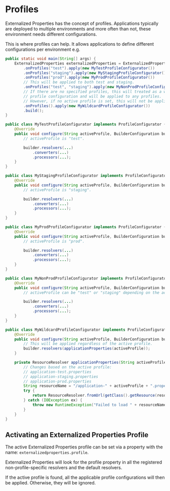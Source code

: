 # Profiles

Externalized Properties has the concept of profiles. Applications typically are deployed to multiple environments and more often than not, these environment needs different configurations. 

This is where profiles can help. It allows applications to define different configurations per environment e.g.

```java
public static void main(String[] args) {
    ExternalizedProperties externalizedProperties = ExternalizedProperties.builder()
        .onProfiles("test").apply(new MyTestProfileConfigurator())
        .onProfiles("staging").apply(new MyStagingProfileConfigurator())
        .onProfiles("prod").apply(new MyProdProfileConfigurator())
        // This will be applied to both test and staging.
        .onProfiles("test", "staging").apply(new MyNonProdProfileConfigurator())
        // If there are no specified profiles, this will treated as a wildcard 
        // profile configuration and will be applied to any profiles. 
        // However, if no active profile is set, this will not be applied.
        .onProfiles().apply(new MyWildcardProfileConfigurator())
        .build();
}

public class MyTestProfileConfigurator implements ProfileConfigurator {
    @Override
    public void configure(String activeProfile, BuilderConfiguration builder) {
        // activeProfile is "test".

        builder.resolvers(...)
            .converters(...)
            .processors(...);
    }
}

public class MyStagingProfileConfigurator implements ProfileConfigurator {
    @Override
    public void configure(String activeProfile, BuilderConfiguration builder) {
        // activeProfile is "staging".

        builder.resolvers(...)
            .converters(...)
            .processors(...);
    }
}

public class MyProdProfileConfigurator implements ProfileConfigurator {
    @Override
    public void configure(String activeProfile, BuilderConfiguration builder) {
        // activeProfile is "prod".

        builder.resolvers(...)
            .converters(...)
            .processors(...);
    }
}

public class MyNonProdProfileConfigurator implements ProfileConfigurator {
    @Override
    public void configure(String activeProfile, BuilderConfiguration builder) {
        // activeProfile can be "test" or "staging" depending on the active profile.

        builder.resolvers(...)
            .converters(...)
            .processors(...);
    }
}

public class MyWildcardProfileConfigurator implements ProfileConfigurator {
    @Override
    public void configure(String activeProfile, BuilderConfiguration builder) {
        // This will be applied regardless of the active profile.
        builder.resolvers(applicationProperties(activeProfile));
    }

    private ResourceResolver applicationProperties(String activeProfile) {
        // Changes based on the active profile:
        // application-test.properties
        // application-staging.properties
        // application-prod.properties
        String resourceName = "/application-" + activeProfile + ".properties";
        try {
            return ResourceResolver.fromUrl(getClass().getResource(resourceName))
        } catch (IOException ex) {
            throw new RuntimeException("Failed to load " + resourceName, ex);
        }
    }
}
```

## Activating an Externalized Properties Profile

The active Externalized Properties profile can be set via a property with the name: `externalizedproperties.profile`.  

Externalized Properties will look for the profile property in all the registered non-profile-specific resolvers and the default resolvers.

If the active profile is found, all the applicable profile configurations will then be applied. Otherwise, they will be ignored.
